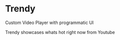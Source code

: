 # Trendy

Custom Video Player with programmatic UI 

Trendy showcases whats hot right now from Youtube
